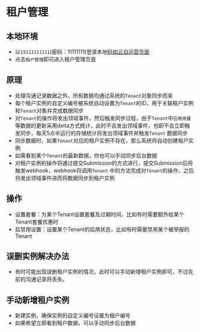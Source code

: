 # 租户管理

## 本地环境

- 以`15111111111`(密码：11111111)登录本地[码如云自运营页面](http://console.mryqrlocal.com/management/my-apps)
- 点击`租户管理`即可进入租户管理页面

## 原理

- 处理沟通记录数据之外，所有数据均通过系统的`Tenant`对象同步而来
- 每个租户实例的自定义编号被系统自动设置为`Tenant`的ID，用于关联租户实例和`Tenant`对象并完成数据同步
- 对`Tenant`的操作将发出领域事件，然后触发同步过程，由于`Tenant`中`应用用量`
  等数据的更新采用delta方式统计，此时不会发出领域事件，也即不会立即触发同步，每天5点半运行的存储统计将发出领域事件并触发`Tenant`
  数据同步
- 同步数据时，如果`Tenant`对应的租户实例不存在，那么系统将自动创建租户实例
- 如需看到某个`Tenant`的最新数据，你也可以手动同步后台数据
- 对租户实例的操作将通过提交Submission的方式进行，提交Submission后将触发webhook，webhook将调用`Tenant`
  中的方法完成对`Tenant`的操作，之后将发出领域事件进而将数据同步到租户实例

## 操作

- 设置套餐：为某个Tenant设置套餐及过期时间，比如有时需要额外给某个Tenant套餐优惠时
- 启禁用设置：设置某个Tenant的启用状态，比如有时需要禁用某个被举报的Tenant

## 误删实例解决办法

- 有时可能出现误删租户实例的情况，此时可以手动新增租户实例即可，不过先前的沟通记录将丢失。

## 手动新增租户实例

- 新建实例，确保实例的自定义编号设置为租户编号
- 如果希望立即看到租户数据，可以手动同步后台数据